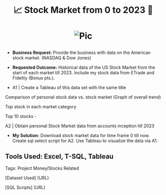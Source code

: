 # <p align="center">📈 Stock Market from 0 to 2023 💸 </p>
# <p align="center">![Pic](https://github.com/fpruitt22/StockMarket/edit/main/StockMarket.jpg)</p>

- **Business Request:** Provide the business with data on the American stock market. (NASDAQ & Dow Jones) 

- **Requested Outcome:** Historical data of the US Stock Market from the start of each market till 2023. Include my stock data from ETrade and Fidelity (Bonus pts.).
- <p> A1 | Create a Tableau of this data set with the same title</p>  
<p align="Left">Comparison of personal stock data vs. stock market (Graph of overall trend)</p>
<p align="Left">Top stock in each market category
<p align="Left">Top 10 stocks 
- <p>	A2 | Obtain personal Stock Market data from accounts inception till 2023 </p>

- **My Solution:**
	Download stock market data for time frame 0 till now. 
	Create sql select script for A2.
	Use Tableau to visualize the data via A1.

## Tools Used: Excel, T-SQL, Tableau

Tags: Project Money/Stocks Related

[Dataset Used] (URL)

[SQL Scripts] (URL)
